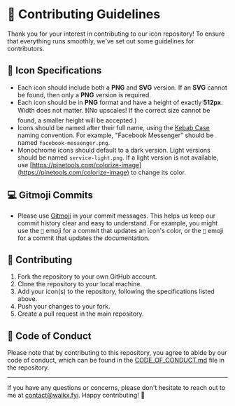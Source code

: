 # 🎉 Contributing Guidelines

Thank you for your interest in contributing to our icon repository! To ensure that everything runs smoothly, we've set out some guidelines for contributors.

## 🌟 Icon Specifications

- Each icon should include both a **PNG** and **SVG** version. If an **SVG** cannot be found, then only a **PNG** version is required.
- Each icon should be in **PNG** format and have a height of exactly **512px**. Width does not matter. ❗️(No upscales! If the correct size cannot be found, a smaller height will be accepted.)
- Icons should be named after their full name, using the [Kebab Case](https://wiki.c2.com/?KebabCase) naming convention. For example, "Facebook Messenger" should be named `facebook-messenger.png`.
- Monochrome icons should default to a dark version. Light versions should be named `service-light.png`. If a light version is not available, use [https://pinetools.com/colorize-image](https://pinetools.com/colorize-image) to change its color.


## 💻 Gitmoji Commits

- Please use [Gitmoji](https://gitmoji.dev/) in your commit messages. This helps us keep our commit history clear and easy to understand. For example, you might use the `🍱` emoji for a commit that updates an icon's color, or the `📝` emoji for a commit that updates the documentation.


## 🤝 Contributing

1. Fork the repository to your own GitHub account.
2. Clone the repository to your local machine.
3. Add your icon(s) to the repository, following the specifications listed above.
4. Push your changes to your fork.
5. Create a pull request in the main repository.

## 🚨 Code of Conduct

Please note that by contributing to this repository, you agree to abide by our code of conduct, which can be found in the [CODE_OF_CONDUCT.md](CODE_OF_CONDUCT.md) file in the repository.

---

If you have any questions or concerns, please don't hesitate to reach out to me at contact@walkx.fyi. Happy contributing! 🙌
